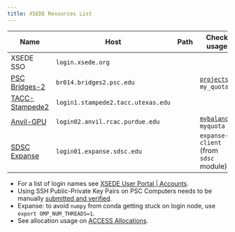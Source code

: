 ```yaml
---
title: XSEDE Resources List
---
```


| Name                                                         | Host                               | Path | Check usage                                                  |
| ------------------------------------------------------------ | ---------------------------------- | ---- | ------------------------------------------------------------ |
| XSEDE SSO                                                    | `login.xsede.org`                  |      |                                                              |
| [PSC Bridges-2](https://www.psc.edu/resources/bridges-2/user-guide-2-2/) | `br014.bridges2.psc.edu`           |      | [`projects`](https://www.psc.edu/resources/bridges-2/user-guide-2-2/#monitor-your-usage), `my_quotas` |
| [TACC-Stampede2](https://portal.tacc.utexas.edu/user-guides/stampede2) | `login1.stampede2.tacc.utexas.edu` |      |                                                              |
| [Anvil-GPU](https://www.rcac.purdue.edu/knowledge/anvil)     | `login02.anvil.rcac.purdue.edu`    |      | [`mybalance`](https://www.rcac.purdue.edu/knowledge/anvil/access/usage), `myquota` |
| [SDSC Expanse](https://www.sdsc.edu/support/user_guides/expanse.html) | `login01.expanse.sdsc.edu`         |      | `expanse-client` (from `sdsc` module)                        |

- For a list of login names see [XSEDE User Portal | Accounts](https://portal.xsede.org/group/xup/accounts).
- Using SSH Public-Private Key Pairs on PSC Computers needs to be manually [submitted and verified](https://www.psc.edu/types-of-ssh-authentication/).
- Expanse: to avoid `numpy` from conda getting stuck on login node, use `export OMP_NUM_THREADS=1`. 
- See allocation usage on [ACCESS Allocations](https://allocations.access-ci.org/allocations/summary).
